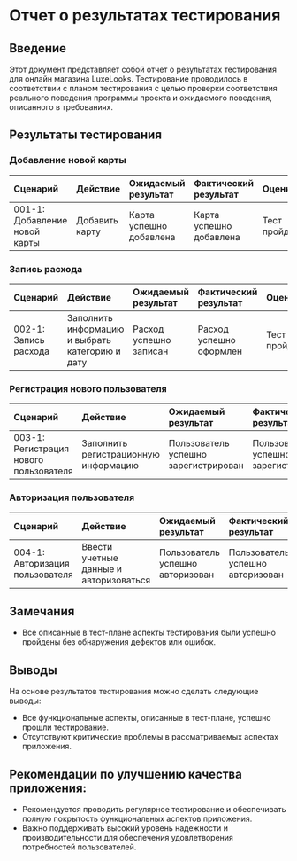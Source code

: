 # Отчет о результатах тестирования

## Введение
Этот документ представляет собой отчет о результатах тестирования для онлайн магазина LuxeLooks. Тестирование проводилось в соответствии с планом тестирования с целью проверки соответствия реального поведения программы проекта и ожидаемого поведения, описанного в требованиях.

## Результаты тестирования

### Добавление новой карты
| Сценарий | Действие | Ожидаемый результат | Фактический результат | Оценка |
|:---|:---|:---|:---|:---|
| 001-1: Добавление новой карты | Добавить карту | Карта успешно добавлена | Карта успешно добавлена | Тест пройден |

### Запись расхода
| Сценарий | Действие | Ожидаемый результат | Фактический результат | Оценка |
|:---|:---|:---|:---|:---|
| 002-1: Запись расхода | Заполнить информацию и выбрать категорию и дату | Расход успешно записан | Расход успешно оформлен | Тест пройден |

### Регистрация нового пользователя
| Сценарий | Действие | Ожидаемый результат | Фактический результат | Оценка |
|:---|:---|:---|:---|:---|
| 003-1: Регистрация нового пользователя | Заполнить регистрационную информацию | Пользователь успешно зарегистрирован | Пользователь успешно зарегистрирован | Тест пройден |

### Авторизация пользователя
| Сценарий | Действие | Ожидаемый результат | Фактический результат | Оценка |
|:---|:---|:---|:---|:---|
| 004-1: Авторизация пользователя | Ввести учетные данные и авторизоваться | Пользователь успешно авторизован | Пользователь успешно авторизован | Тест пройден |

## Замечания
- Все описанные в тест-плане аспекты тестирования были успешно пройдены без обнаружения дефектов или ошибок.

## Выводы
На основе результатов тестирования можно сделать следующие выводы:
- Все функциональные аспекты, описанные в тест-плане, успешно прошли тестирование.
- Отсутствуют критические проблемы в рассматриваемых аспектах приложения.

## Рекомендации по улучшению качества приложения:
- Рекомендуется проводить регулярное тестирование и обеспечивать полную покрытость функциональных аспектов приложения.
- Важно поддерживать высокий уровень надежности и производительности для обеспечения удовлетворения потребностей пользователей.
